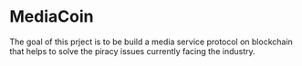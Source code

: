 # MediaCoin
The goal of this prject is to be build a media service protocol on blockchain that helps to solve the piracy issues currently facing the industry.
